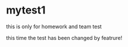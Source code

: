 # mytest1
this is only for homework and team test

this time the test has been changed by featrure!
